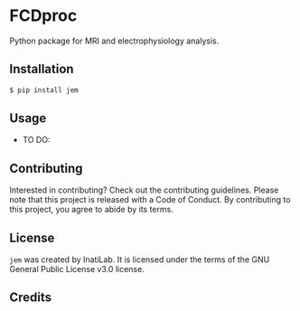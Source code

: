 # FCDproc

Python package for MRI and electrophysiology analysis.

## Installation

```bash
$ pip install jem
```

## Usage

- TO DO:


## Contributing

Interested in contributing? Check out the contributing guidelines. Please note that this project is released with a Code of Conduct. By contributing to this project, you agree to abide by its terms.

## License

`jem` was created by InatiLab. It is licensed under the terms of the GNU General Public License v3.0 license.

## Credits
